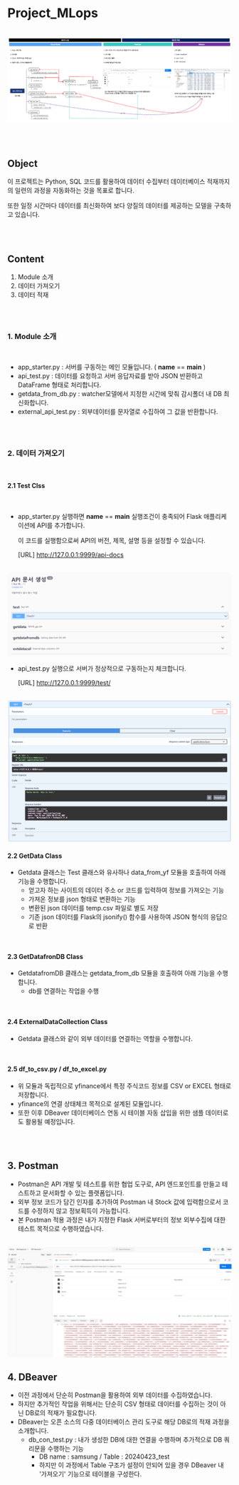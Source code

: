 # Project_MLops

<br/>

<img src="image/MLops_workflow.png">

<br/><br/>

## Object

이 프로젝트는 Python, SQL 코드를 활용하여 데이터 수집부터 데이터베이스 적재까지의 일련의 과정을 자동화하는 것을 목표로 합니다.

또한 일정 시간마다 데이터를 최신화하여 보다 양질의 데이터를 제공하는 모델을 구축하고 있습니다.

<br/><br/>

## Content

1. Module 소개
2. 데이터 가져오기
3. 데이터 적재

<br/><br/>

### 1. Module 소개

<br/>

- app_starter.py : 서버를 구동하는 메인 모듈입니다. ( __name__ == __main__ )
- api_test.py : 데이터를 요청하고 서버 응답자료를 받아 JSON 반환하고 DataFrame 형태로 처리합니다.
- getdata_from_db.py : watcher모델에서 지정한 시간에 맞춰 감시폴더 내 DB 최신화합니다.
- external_api_test.py : 외부데이터를 문자열로 수집하여 그 값을 반환합니다.

<br/><br/>

### 2. 데이터 가져오기

<br/>

#### 2.1 Test Clss

<br/>

- app_starter.py 실행하면 __name__ == __main__ 실행조건이 충족되어 Flask 애플리케이션에 API를 추가합니다.

  이 코드를 실행함으로써 API의 버전, 제목, 설명 등을 설정할 수 있습니다.

  [URL] http://127.0.0.1:9999/api-docs 

<br/>

<img src="image/API_homepage.png">

<br/>

- api_test.py 실행으로 서버가 정상적으로 구동하는지 체크합니다.

  [URL] http://127.0.0.1:9999/test/

<br/>

<img src="image/API_test_result.png">

<br/>

#### 2.2 GetData Class

- Getdata 클래스는 Test 클래스와 유사하나 data_from_yf 모듈을 호출하여 아래 기능을 수행합니다.
  - 얻고자 하는 사이트의 데이터 주소 or 코드를 입력하여 정보를 가져오는 기능
  - 가져온 정보를 json 형태로 변환하는 기능
  - 변환된 json 데이터를 temp.csv 파일로 별도 저장
  - 기존 json 데이터를 Flask의 jsonify() 함수를 사용하여 JSON 형식의 응답으로 반환

<br/>

#### 2.3 GetDatafronDB Class

- GetdatafromDB 클래스는 getdata_from_db 모듈을 호출하여 아래 기능을 수행합니다.
  - db를 연결하는 작업을 수행

<br/>

#### 2.4 ExternalDataCollection Class

- Getdata 클래스와 같이 외부 데이터를 연결하는 역할을 수행합니다.

<br/>

#### 2.5 df_to_csv.py / df_to_excel.py

- 위 모듈과 독립적으로 yfinance에서 특정 주식코드 정보를 CSV or EXCEL 형태로 저장합니다.
- yfinance의 연결 상태체크 목적으로 설계된 모듈입니다.
- 또한 이후 DBeaver 데이터베이스 연동 시 테이블 자동 삽입을 위한 샘플 데이터로도 활용될 예정입니다.

<br/><br/>

## 3. Postman

- Postman은 API 개발 및 테스트를 위한 협업 도구로, API 엔드포인트를 만들고 테스트하고 문서화할 수 있는 플랫폼입니다.
- 외부 정보 코드가 담긴 인자를 추가하여 Postman 내 Stock 값에 입력함으로서 코드를 수정하지 않고 정보획득이 가능합니다.
- 본 Postman 적용 과정은 내가 지정한 Flask 서버로부터의 정보 외부수집에 대한 테스트 목적으로 수행하였습니다.

<br/>

<img src="image/Postman_stocks_auto.png">

<br/> 

## 4. DBeaver

- 이전 과정에서 단순히 Postman을 활용하여 외부 데이터를 수집하였습니다.
- 하지만 추가적인 작업을 위해서는 단순히 CSV 형태로 데이터를 수집하는 것이 아닌 DB로의 적재가 필요합니다.
- DBeaver는 오픈 소스의 다중 데이터베이스 관리 도구로 해당 DB로의 적재 과정을 소개합니다.
  - db_con_test.py : 내가 생성한 DB에 대한 연결을 수행하며 추가적으로 DB 쿼리문을 수행하는 기능
    - DB name : samsung / Table : 20240423_test 
    - 하지만 이 과정에서 Table 구조가 설정이 안되어 있을 경우 DBeaver 내 '가져오기' 기능으로 테이블을 구성한다.
















